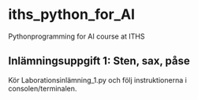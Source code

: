 # iths_python_for_AI
Pythonprogramming for AI course at ITHS
## Inlämningsuppgift 1: Sten, sax, påse
Kör Laborationsinlämning_1.py och följ instruktionerna i consolen/terminalen.
